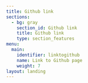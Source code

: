 ```yaml
---
title: Github link
sections:
  - bg: gray
    section_id: Github link
    title: Github link
    type: section_features
menu:
  main:
    identifier: linktogithub
    name: Link to Github page
    weight: 7
layout: landing
---
```


